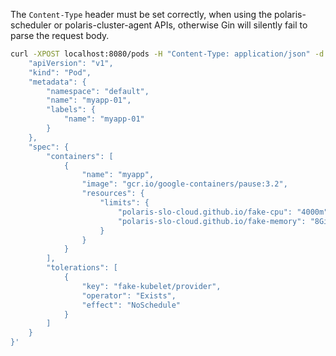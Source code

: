 The `Content-Type` header must be set correctly, when using the polaris-scheduler or polaris-cluster-agent APIs, otherwise Gin will silently fail to parse the request body.

```sh
curl -XPOST localhost:8080/pods -H "Content-Type: application/json" -d '{
    "apiVersion": "v1",
    "kind": "Pod",
    "metadata": {
        "namespace": "default",
        "name": "myapp-01",
        "labels": {
            "name": "myapp-01"
        }
    },
    "spec": {
        "containers": [
            {
                "name": "myapp",
                "image": "gcr.io/google-containers/pause:3.2",
                "resources": {
                    "limits": {
                        "polaris-slo-cloud.github.io/fake-cpu": "4000m",
                        "polaris-slo-cloud.github.io/fake-memory": "8Gi"
                    }
                }
            }
        ],
        "tolerations": [
            {
                "key": "fake-kubelet/provider",
                "operator": "Exists",
                "effect": "NoSchedule"
            }
        ]
    }
}'
```
